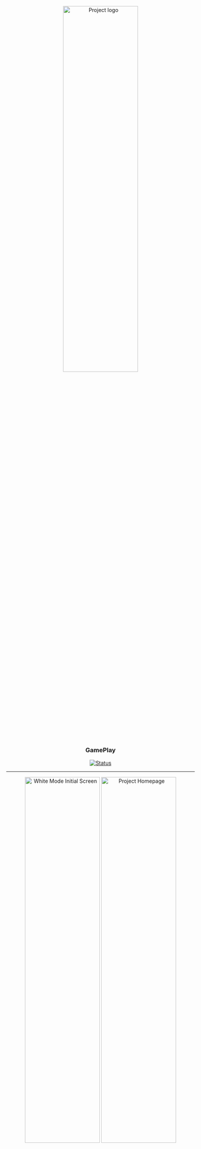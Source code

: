 <p align="center">
 <img width=200px height=50% src="https://user-images.githubusercontent.com/49297012/122696620-e3a21e00-d219-11eb-96e4-8fd4bc2451c9.png" alt="Project logo">
</p>

<h3 align="center">GamePlay</h3>

<div align="center">

[![Status](https://img.shields.io/badge/status-active-success.svg)]()

</div>

---
<p align="center">
  <img width=200px height=50% src="https://user-images.githubusercontent.com/49297012/122696402-5959ba00-d219-11eb-8158-7b7855c964b9.jpg" alt="White Mode Initial Screen">
   <img width=200px height=50% src="https://user-images.githubusercontent.com/49297012/123487258-ecad3980-d5e3-11eb-917f-b0e8c0c28573.jpg" alt="Project Homepage">
   <img width=200px height=50% src="https://user-images.githubusercontent.com/49297012/123521442-166e6b00-d68d-11eb-8ab7-b2ae7f02d452.jpeg" alt="Project Details Page">
    <img width=200px height=50% src="https://user-images.githubusercontent.com/49297012/123521443-17070180-d68d-11eb-95ea-bd0d3e465738.jpeg" alt="Schedule Match Page">

</p>


<p align="center"> Conecte-se e organize suas jogatinas
    <br>
</p>

## 📝 Tabela de conteúdo

- [Sobre](#about)
- [Ferramentas usadas](#built_using)
- [Autores](#authors)
- [Conquistas](#acknowledgement)

## 🧐 Sobre <a name = "about"></a>

Aplicativo realizado durante a semana do NLW Together, '6°' edição do evento NLW da Rocketseat.

### Pré Requisitos

- Node.JS
- Expo CLI
- Acesso a Internet
- VSCode
- React Native

### Instalação

Clone esse repositório

```
git clone https://github.com/flubyGit/NLWTogether.git
```

Entre na pasta do projeto

```
cd NLWTogether
```
Instale as dependências necessárias

```
sudo yarn install (ou npm i)
```

Inicie o expo

```
sudo expo start
```


## 🚀 Desenvolvimento <a name = "deployment"></a>

- Não se esqueça de utilizar a palavra 'sudo' antes dos comandos de iniciação/instalação do projeto.
- Reinicie o expo sempre que ocorrer alguma mudança brusca no sistema.

## ⛏️ Ferramentas usadas <a name = "built_using"></a>

- [React Native](https://reactnative.dev/) - Mobile Framework
- [Styled-Components](https://styled-components.com/) - CSS in JS
- [React Native Gesture Handler](https://docs.swmansion.com/react-native-gesture-handler/) - Util Buttons Platform
- [React Navigation](https://reactnavigation.org/) - Control navigation app
- [Typescript](https://www.typescriptlang.org/) - Superset Javascript
- [Expo](https://expo.io/) - Development

## ✍️ Autores <a name = "authors"></a>

- [@flubyGit](https://github.com/kylelobo) - Developer Web/Mobile Jr

## 🎉 Conquistas <a name = "acknowledgement"></a>

- Em progresso...
